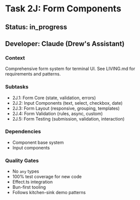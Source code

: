 # Task 2J: Form Components

## Status: in_progress
## Developer: Claude (Drew's Assistant)

### Context
Comprehensive form system for terminal UI. See LIVING.md for requirements and patterns.

### Subtasks
- 2J.1: Form Core (state, validation, errors)
- 2J.2: Input Components (text, select, checkbox, date)
- 2J.3: Form Layout (responsive, grouping, templates)
- 2J.4: Form Validation (rules, async, custom)
- 2J.5: Form Testing (submission, validation, interaction)

### Dependencies
- Component base system
- Input components

### Quality Gates
- No `any` types
- 100% test coverage for new code
- Effect.ts integration
- Bun-first tooling
- Follows kitchen-sink demo patterns 